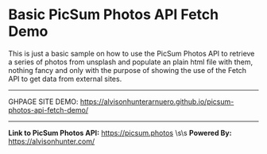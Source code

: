 # Basic PicSum Photos API Fetch Demo
This is just a basic sample on how to use the PicSum Photos API to retrieve a series of photos from unsplash and populate an plain html file with them, nothing fancy and
only with the purpose of showing the use of the Fetch API to get data from external sites.
- - -

GHPAGE SITE DEMO: https://alvisonhunterarnuero.github.io/picsum-photos-api-fetch-demo/

- - -

**Link to PicSum Photos API:** https://picsum.photos \s\s
**Powered By:** https://alvisonhunter.com/

